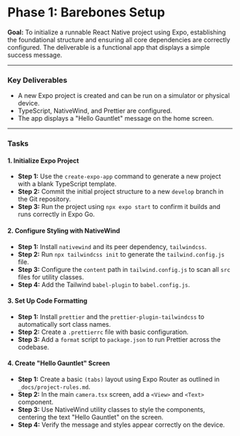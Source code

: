 # Phase 1: Barebones Setup

**Goal:** To initialize a runnable React Native project using Expo, establishing the foundational structure and ensuring all core dependencies are correctly configured. The deliverable is a functional app that displays a simple success message.

---

### Key Deliverables

- A new Expo project is created and can be run on a simulator or physical device.
- TypeScript, NativeWind, and Prettier are configured.
- The app displays a "Hello Gauntlet" message on the home screen.

---

### Tasks

#### 1. Initialize Expo Project

- **Step 1:** Use the `create-expo-app` command to generate a new project with a blank TypeScript template.
- **Step 2:** Commit the initial project structure to a new `develop` branch in the Git repository.
- **Step 3:** Run the project using `npx expo start` to confirm it builds and runs correctly in Expo Go.

#### 2. Configure Styling with NativeWind

- **Step 1:** Install `nativewind` and its peer dependency, `tailwindcss`.
- **Step 2:** Run `npx tailwindcss init` to generate the `tailwind.config.js` file.
- **Step 3:** Configure the `content` path in `tailwind.config.js` to scan all `src` files for utility classes.
- **Step 4:** Add the Tailwind `babel-plugin` to `babel.config.js`.

#### 3. Set Up Code Formatting

- **Step 1:** Install `prettier` and the `prettier-plugin-tailwindcss` to automatically sort class names.
- **Step 2:** Create a `.prettierrc` file with basic configuration.
- **Step 3:** Add a `format` script to `package.json` to run Prettier across the codebase.

#### 4. Create "Hello Gauntlet" Screen

- **Step 1:** Create a basic `(tabs)` layout using Expo Router as outlined in `_docs/project-rules.md`.
- **Step 2:** In the main `camera.tsx` screen, add a `<View>` and `<Text>` component.
- **Step 3:** Use NativeWind utility classes to style the components, centering the text "Hello Gauntlet" on the screen.
- **Step 4:** Verify the message and styles appear correctly on the device.
